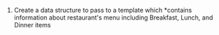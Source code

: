 1. Create a data structure to pass to a template which
*contains information about restaurant's menu including Breakfast, Lunch, and Dinner items